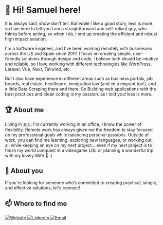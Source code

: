 # 🔴 Hi! Samuel here!
It is always said, show don't tell. But while I like a good story, less is more, so I am here to tell you I am a straightforward and self-reliant guy, who thinks before acting, so when i do, i end up creating the efficient and robust high impact solution. 

I'm a Software Engineer, and I've been working remotely with businesses across the US and Spain since 2017. I focus on creating simple, user-friendly solutions through design and code. I believe tech should be intuitive and reliable, so I love working with different technologies like WordPress, Laravel, Vue, Nuxt, Tailwind, etc.

But I also have experience in different areas such as business portals, job boards, real estate, healthcare, inmigration law (and im a migrant too!), and a little Data Scraping there and there. So Building web applications with the best practices and clean coding is my passion. as I told you! less is more.

## 🏆 About me
Living in 🇪🇸. I'm currently working in an office, I know the power of flexibility. Remote work has always given me the freedom to stay focused on my professional goals while balancing personal passions. Outside of work, you can find me learning, exploring new languages, or working out, all while keeping an eye on my next project... even if my next project is to finish my world conquest in a videogame LOL or planning a wonderful trip with my lovely Wife 💞 :)

## 🫵 About you
If you're looking for someone who’s committed to creating practical, simple, and effective solutions, let's connect!

## 📫 Where to find me
<a href="https://www.samuelriverac.com/">
	<img alt="Website" src="https://img.shields.io/badge/samuelriverac.com-b12025?style=flat-square&logo=google-chrome&logoColor=white">
</a>
<a href="https://www.linkedin.com/in/samuelriverac/">
	<img alt="LinkedIn" src="https://img.shields.io/badge/SamuelRiveraC-b12025?style=flat-square&logo=linkedin&logoColor=white">
</a>
<a href="mailto:samuelrivera64@gmail.com">
	<img alt="Email" src="https://img.shields.io/badge/samuelrivera64@gmail.com-b12025?style=flat-square&logo=gmail&logoColor=white">
</a>
